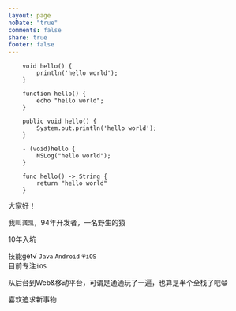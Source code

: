 ```yaml
---
layout: page
noDate: "true"
comments: false
share: true
footer: false
---
```

```
	void hello() {
		println('hello world');
	}
	
	function hello() {
		echo "hello world"; 
	}
	
	public void hello() {
		System.out.println('hello world');	
	}
	
	- (void)hello {
		NSLog("hello world");
	}

	func hello() -> String {
		return "hello world"
	}
```

大家好！

我叫`龚凯`，94年开发者，一名野生的猿

10年入坑

技能get√  `Java`  `Android`  `💗iOS`	
目前专注`iOS`

从后台到Web&移动平台，可谓是通通玩了一遍，也算是半个全栈了吧😁

喜欢追求新事物







